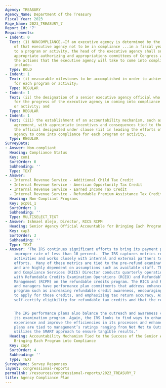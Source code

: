 ```yaml
---
Agency: TREASURY
Agency_Name: Department of the Treasury
Fiscal_Year: 2023
Page_Name: 2023_TREASURY_7
Report_Id: '7'
Requirements:
- Indent: 0
  Text: (1) NONCOMPLIANCE.—If an executive agency is determined by the Inspector General
    of that executive agency not to be in compliance ...in a fiscal year with respect
    to a program or activity, the head of the executive agency shall submit to the
    appropriate authorizing and appropriations committees of Congress a plan describing
    the actions that the executive agency will take to come into compliance. The plan...shall
    include—
  Type: BOLD
- Indent: 1
  Text: (i) measurable milestones to be accomplished in order to achieve compliance
    for each program or activity;
  Type: REGULAR
- Indent: 1
  Text: (ii) the designation of a senior executive agency official who shall be accountable
    for the progress of the executive agency in coming into compliance for each program
    or activity; and
  Type: REGULAR
- Indent: 1
  Text: (iii) the establishment of an accountability mechanism, such as a performance
    agreement, with appropriate incentives and consequences tied to the success of
    the official designated under clause (ii) in leading the efforts of the executive
    agency to come into compliance for each program or activity.
  Type: REGULAR
SurveyData:
- Answer: Non-compliant
  Heading: Compliance Status
  Key: com1
  SortOrder: 0
  Subheading: ''
  Type: TEXT
- Answer:
  - Internal Revenue Service - Additional Child Tax Credit
  - Internal Revenue Service - American Opportunity Tax Credit
  - Internal Revenue Service - Earned Income Tax Credit
  - Internal Revenue Service - Refundable Premium Assistance Tax Credit
  Heading: Non-Compliant Programs
  Key: pcp01_1
  SortOrder: 1
  Subheading: ''
  Type: MULTISELECT_TEXT
- Answer: Ishmael Alejo, Director, RICS RCPM
  Heading: Senior Agency Official Accountable for Bringing Each Program into Compliance
  Key: cap3
  SortOrder: 3
  Subheading: ''
  Type: TEXT
- Answer: 'The IRS continues significant efforts to bring its payment program to an
    improper rate of less than 10 percent.  The IRS captures metrics related to pre-refund
    activities and works closely with internal and external partners to expand outreach
    efforts.  Many of these metrics are tied to the pre-refund examination program
    and are highly dependent on assumptions such as available staff. The Refund Integrity
    and Compliance Services (RICS) Director conducts quarterly operational reviews
    with Refundable Credits Examination Operations (RCEO) and Refundable Credits Program
    Management (RCPM) on the refundable credits program. The RICS and RCPM Directors
    and managers have performance plan commitments that address enhancements to the
    program such as increasing refundable credit awareness, encouraging eligible taxpayers
    to apply for those credits, and emphasizing tax return accuracy. As noted, taxpayers
    self-certify eligibility for refundable tax credits and that the return is accurate.


    The IRS performance plans also balance the outreach and awareness component with
    its examination program. Again, the IRS looks to find ways to enhance the taxpayer
    experience and improve the efficiencies in its processes and enhance case selection.  These
    plans are tied to management’s ratings ranging from Not Met to Outstanding and
    utilizes the SMART approach to ensure tangible results.'
  Heading: Accountability Mechanism Tied to the Success of the Senior Agency Official
    Bringing Each Program into Compliance
  Key: cap4
  SortOrder: 4
  Subheading: ''
  Type: TEXT
SurveyName: Survey Responses
layout: congressional-reports
permalink: /resources/congressional-reports/2023_TREASURY_7
title: Agency Compliance Plan
---
```

